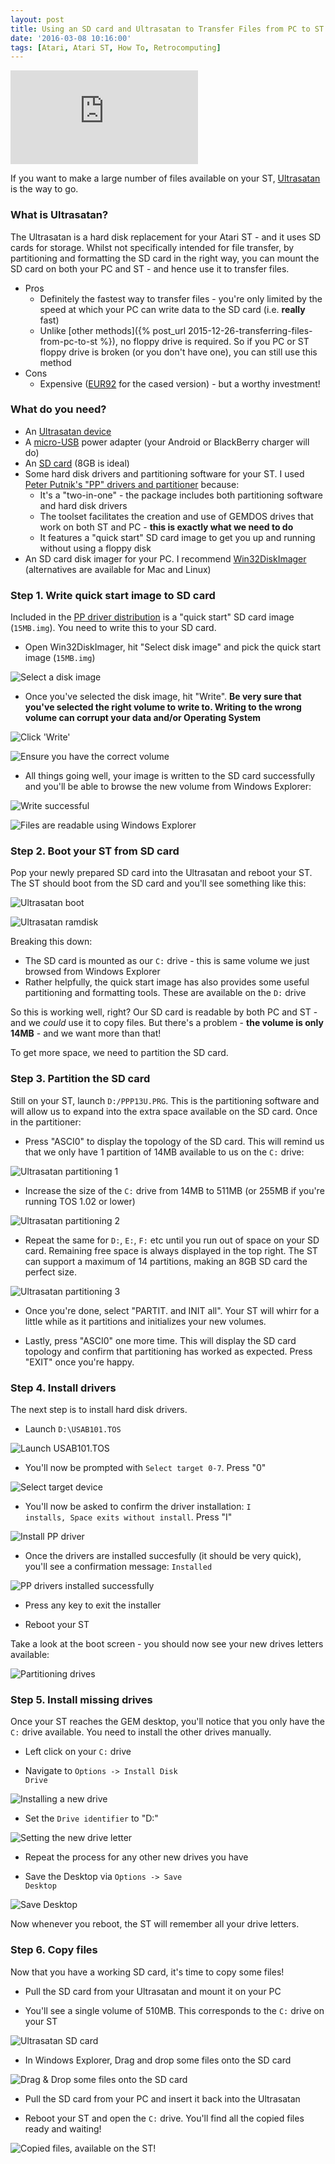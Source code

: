 ```yaml
---
layout: post
title: Using an SD card and Ultrasatan to Transfer Files from PC to ST
date: '2016-03-08 10:16:00'
tags: [Atari, Atari ST, How To, Retrocomputing]
---
```


<div class="youtube-container">
<iframe src="https://www.youtube.com/embed/ddwDJn8CV8I?rel=0" 
frameborder="0" allowfullscreen class="youtube-video"></iframe>
</div> 

If you want to make a large number of files available on your ST, <a href="http://www.lotharek.pl/product.php?pid=94" target="_blank">Ultrasatan</a> is the way to go.

### What is Ultrasatan?

The Ultrasatan is a hard disk replacement for your Atari ST - and it uses SD cards for storage. Whilst not specifically intended for file transfer, by partitioning and formatting the SD card in the right way, you can mount the SD card on both your PC and ST - and hence use it to transfer files.

* Pros
  * Definitely the fastest way to transfer files - you're only limited by the speed at which your PC can write data to the SD card (i.e. **really** fast)
  * Unlike [other methods]({% post_url 2015-12-26-transferring-files-from-pc-to-st %}), no floppy drive is required. So if you PC or ST floppy drive is broken (or you don't have one), you can still use this method
* Cons
  * Expensive (<a href="http://www.lotharek.pl/product.php?pid=94" target="_blank">EUR92</a> for the cased version) - but a worthy investment!

### What do you need?

* An <a href="http://www.lotharek.pl/product.php?pid=94" target="_blank">Ultrasatan device</a>
* A <a href="http://www.pcmag.com/encyclopedia/term/62117/micro-usb" target="_blank">micro-USB</a> power adapter (your Android or BlackBerry charger will do)
* An <a href="https://en.wikipedia.org/wiki/Secure_Digital" target="_blank">SD card</a> (8GB is ideal)
* Some hard disk drivers and partitioning software for your ST. I used <a href="http://atari.8bitchip.info/pphdr.php" target="_blank">Peter Putnik's "PP" drivers and partitioner</a> because:
  * It's a "two-in-one" - the package includes both partitioning software and hard disk drivers
  * The toolset facilitates the creation and use of GEMDOS drives that work on both ST and PC - **this is exactly what we need to do**
  * It features a "quick start" SD card image to get you up and running without using a floppy disk
* An SD card disk imager for your PC. I recommend <a href="https://sourceforge.net/projects/win32diskimager/" target="_blank">Win32DiskImager</a> (alternatives are available for Mac and Linux)

### Step 1. Write quick start image to SD card

Included in the <a href="http://atari.8bitchip.info/pphdr.php" target="_blank">PP driver distribution</a> is a "quick start" SD card image (<code>15MB.img</code>). You need to write this to your SD card.

* Open Win32DiskImager, hit "Select disk image" and pick the quick start image (<code>15MB.img</code>)

![](/img/posts/atari_st_win32diskimager_a.png "Select a disk image")

* Once you've selected the disk image, hit "Write". **Be very sure that you've selected the right volume to write to. Writing to the wrong volume can corrupt your data and/or Operating System**

![](/img/posts/atari_st_win32diskimager_b.png "Click 'Write'")

![](/img/posts/atari_st_win32diskimager_c.png "Ensure you have the correct volume")

* All things going well, your image is written to the SD card successfully and you'll be able to browse the new volume from Windows Explorer:

![](/img/posts/atari_st_win32diskimager_d.png "Write successful")

![](/img/posts/atari_st_win32diskimager_e.png "Files are readable using Windows Explorer")

### Step 2. Boot your ST from SD card

Pop your newly prepared SD card into the Ultrasatan and reboot your ST. The ST should boot from the SD card and you'll see something like this:

![](/img/posts/atari_st_ultrasatan_boot.png "Ultrasatan boot")

![](/img/posts/atari_st_ultrasatan_ramdisk.png "Ultrasatan ramdisk")

Breaking this down:

* The SD card is mounted as our <code>C:</code> drive - this is same volume we just browsed from Windows Explorer
* Rather helpfully, the quick start image has also provides some useful partitioning and formatting tools. These are available on the <code>D:</code> drive

So this is working well, right? Our SD card is readable by both PC and ST - and we *could* use it to copy files. But there's a problem - **the volume is only 14MB** - and we want more than that!

To get more space, we need to partition the SD card.

### Step 3. Partition the SD card

Still on your ST, launch <code>D:/PPP13U.PRG</code>. This is the partitioning software and will allow us to expand into the extra space available on the SD card. Once in the partitioner:

* Press "ASCI0" to display the topology of the SD card. This will remind us that we only have 1 partition of 14MB available to us on the <code>C:</code> drive:

![](/img/posts/atari_st_ultrasatan_partitioning_1.png "Ultrasatan partitioning 1")

* Increase the size of the <code>C:</code> drive from 14MB to 511MB (or 255MB if you're running TOS 1.02 or lower)

![](/img/posts/atari_st_ultrasatan_partitioning_2.png "Ultrasatan partitioning 2")

* Repeat the same for <code>D:</code>, <code>E:</code>, <code>F:</code> etc until you run out of space on your SD card. Remaining free space is always displayed in the top right. The ST can support a maximum of 14 partitions, making an 8GB SD card the perfect size.

![](/img/posts/atari_st_ultrasatan_partitioning_3.png "Ultrasatan partitioning 3")

* Once you're done, select "PARTIT. and INIT  all". Your ST will whirr for a little while as it partitions and initializes your new volumes.

* Lastly, press "ASCI0" one more time. This will display the SD card topology and confirm that partitioning has worked as expected. Press "EXIT" once you're happy.

### Step 4. Install drivers

The next step is to install hard disk drivers.

* Launch <code>D:\USAB101.TOS</code>

![](/img/posts/atari_st_ultrasatan_install_pp_drivers_1.png "Launch USAB101.TOS")

* You'll now be prompted with <code>Select target 0-7</code>. Press "0"

![](/img/posts/atari_st_ultrasatan_install_pp_drivers_2.png "Select target device")

* You'll now be asked to confirm the driver installation: <code>I installs, Space exits without install</code>. Press "I"

![](/img/posts/atari_st_ultrasatan_install_pp_drivers_3.png "Install PP driver")

* Once the drivers are installed succesfully (it should be very quick), you'll see a confirmation message: <code>Installed</code>

![](/img/posts/atari_st_ultrasatan_install_pp_drivers_4.png "PP drivers installed successfully")

* Press any key to exit the installer

* Reboot your ST

Take a look at the boot screen - you should now see your new drives letters available:

![](/img/posts/atari_st_ultrasatan_partitioning_drives.png "Partitioning drives")

### Step 5. Install missing drives

Once your ST reaches the GEM desktop, you'll notice that you only have the <code>C:</code> drive available. You need to install the other drives manually.

* Left click on your <code>C:</code> drive

* Navigate to <code>Options -> Install Disk Drive</code>

![](/img/posts/atari_st_ultrasatan_install_disk_drive_1.png "Installing a new drive")

* Set the <code>Drive identifier</code> to "D:"

![](/img/posts/atari_st_ultrasatan_install_disk_drive_2.png "Setting the new drive letter")

* Repeat the process for any other new drives you have

* Save the Desktop via <code>Options -> Save Desktop</code>

![](/img/posts/atari_st_ultrasatan_save_desktop.png "Save Desktop")

Now whenever you reboot, the ST will remember all your drive letters.

### Step 6. Copy files

Now that you have a working SD card, it's time to copy some files!

* Pull the SD card from your Ultrasatan and mount it on your PC

* You'll see a single volume of 510MB. This corresponds to the <code>C:</code> drive on your ST

![](/img/posts/atari_st_ultrasatan_sd_card_properties.png "Ultrasatan SD card")

* In Windows Explorer, Drag and drop some files onto the SD card

![](/img/posts/atari_st_ultrasatan_sd_card_copied_files.png "Drag & Drop some files onto the SD card")

* Pull the SD card from your PC and insert it back into the Ultrasatan

* Reboot your ST and open the <code>C:</code> drive. You'll find all the copied files ready and waiting!

![](/img/posts/atari_st_ultrasatan_atari_st_copied_files.png "Copied files, available on the ST!")

